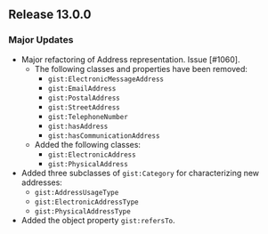 ## Release 13.0.0

### Major Updates

- Major refactoring of Address representation. Issue [#1060].
  - The following classes and properties have been removed: 
    - `gist:ElectronicMessageAddress`
    - `gist:EmailAddress`
    - `gist:PostalAddress`
    - `gist:StreetAddress`
    - `gist:TelephoneNumber`
    - `gist:hasAddress`
    - `gist:hasCommunicationAddress`
  - Added the following classes: 
    - `gist:ElectronicAddress`
    - `gist:PhysicalAddress`
 - Added three subclasses of `gist:Category` for characterizing new addresses:
   - `gist:AddressUsageType`
   - `gist:ElectronicAddressType`
   - `gist:PhysicalAddressType`
 - Added the object property `gist:refersTo`.